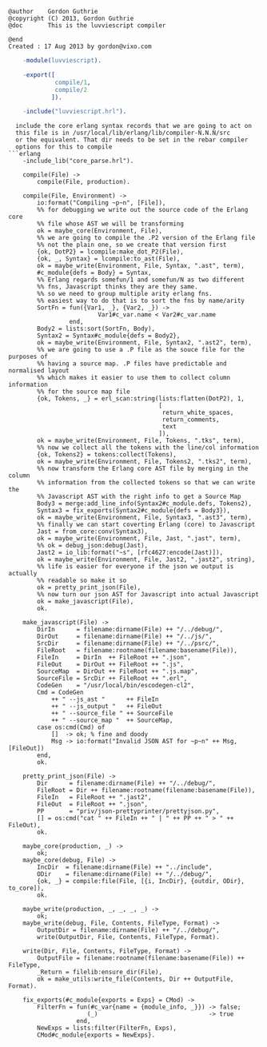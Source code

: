     @author    Gordon Guthrie
    @copyright (C) 2013, Gordon Guthrie
    @doc       This is the luvviescript compiler

    @end
    Created : 17 Aug 2013 by gordon@vixo.com
```erlang
    -module(luvviescript).

    -export([
             compile/1,
             compile/2
            ]).

    -include("luvviescript.hrl").
```
```
  include the core erlang syntax records that we are going to act on
  this file is in /usr/local/lib/erlang/lib/compiler-N.N.N/src
  or the equivalent. That dir needs to be set in the rebar compiler
  options for this to compile
```erlang
    -include_lib("core_parse.hrl").

    compile(File) ->
        compile(File, production).

    compile(File, Environment) ->
        io:format("Compiling ~p~n", [File]),
        %% for debugging we write out the source code of the Erlang core
        %% file whose AST we will be transforming
        ok = maybe_core(Environment, File),
        %% we are going to compile the .P2 version of the Erlang file
        %% not the plain one, so we create that version first
        {ok, DotP2} = lcompile:make_dot_P2(File),
        {ok, _, Syntax} = lcompile:to_ast(File),
        ok = maybe_write(Environment, File, Syntax, ".ast", term),
        #c_module{defs = Body} = Syntax,
        %% Erlang regards somefun/1 and somefun/N as two different
        %% fns, Javascript thinks they are they same.
        %% so we need to group multiple arity erlang fns.
        %% easiest way to do that is to sort the fns by name/arity
        SortFn = fun({Var1, _}, {Var2, _}) ->
                         Var1#c_var.name < Var2#c_var.name
                 end,
        Body2 = lists:sort(SortFn, Body),
        Syntax2 = Syntax#c_module{defs = Body2},
        ok = maybe_write(Environment, File, Syntax2, ".ast2", term),
        %% we are going to use a .P file as the souce file for the purposes of
        %% having a source map. .P files have predictable and normalised layout
        %% which makes it easier to use them to collect column information
        %% for the source map file
        {ok, Tokens, _} = erl_scan:string(lists:flatten(DotP2), 1,
                                          [
                                           return_white_spaces,
                                           return_comments,
                                           text
                                          ]),
        ok = maybe_write(Environment, File, Tokens, ".tks", term),
        %% now we collect all the tokens with the line/col information
        {ok, Tokens2} = tokens:collect(Tokens),
        ok = maybe_write(Environment, File, Tokens2, ".tks2", term),
        %% now transform the Erlang core AST file by merging in the column
        %% information from the collected tokens so that we can write the
        %% Javascript AST with the right info to get a Source Map
        Body3 = merge:add_line_info(Syntax2#c_module.defs, Tokens2),
        Syntax3 = fix_exports(Syntax2#c_module{defs = Body3}),
        ok = maybe_write(Environment, File, Syntax3, ".ast3", term),
        %% finally we can start coverting Erlang (core) to Javascript
        Jast = from_core:conv(Syntax3),
        ok = maybe_write(Environment, File, Jast, ".jast", term),
        %% ok = debug_json:debug(Jast),
        Jast2 = io_lib:format("~s", [rfc4627:encode(Jast)]),
        ok = maybe_write(Environment, File, Jast2, ".jast2", string),
        %% life is easier for everyone if the json we output is actually
        %% readable so make it so
        ok = pretty_print_json(File),
        %% now turn our json AST for Javascript into actual Javascript
        ok = make_javascript(File),
        ok.

    make_javascript(File) ->
        DirIn      = filename:dirname(File) ++ "/../debug/",
        DirOut     = filename:dirname(File) ++ "/../js/",
        SrcDir     = filename:dirname(File) ++ "/../psrc/",
        FileRoot   = filename:rootname(filename:basename(File)),
        FileIn     = DirIn  ++ FileRoot ++ ".json",
        FileOut    = DirOut ++ FileRoot ++ ".js",
        SourceMap  = DirOut ++ FileRoot ++ ".js.map",
        SourceFile = SrcDir ++ FileRoot ++ ".erl",
        CodeGen    = "/usr/local/bin/escodegen-cl2",
        Cmd = CodeGen
            ++ " --js_ast "      ++ FileIn
            ++ " --js_output "   ++ FileOut
            ++ " --source_file " ++ SourceFile
            ++ " --source_map "  ++ SourceMap,
        case os:cmd(Cmd) of
            []  -> ok; % fine and doody
            Msg -> io:format("Invalid JSON AST for ~p~n" ++ Msg, [FileOut])
        end,
        ok.

    pretty_print_json(File) ->
        Dir      = filename:dirname(File) ++ "/../debug/",
        FileRoot = Dir ++ filename:rootname(filename:basename(File)),
        FileIn   = FileRoot ++ ".jast2",
        FileOut  = FileRoot ++ ".json",
        PP       = "priv/json-prettyprinter/prettyjson.py",
        [] = os:cmd("cat " ++ FileIn ++ " | " ++ PP ++ " > " ++ FileOut),
        ok.

    maybe_core(production, _) ->
        ok;
    maybe_core(debug, File) ->
        IncDir  = filename:dirname(File) ++ "../include",
        ODir    = filename:dirname(File) ++ "/../debug/",
        {ok, _} = compile:file(File, [{i, IncDir}, {outdir, ODir}, to_core]),
        ok.

    maybe_write(production, _, _, _, _) ->
        ok;
    maybe_write(debug, File, Contents, FileType, Format) ->
        OutputDir = filename:dirname(File) ++ "/../debug/",
        write(OutputDir, File, Contents, FileType, Format).

    write(Dir, File, Contents, FileType, Format) ->
        OutputFile = filename:rootname(filename:basename(File)) ++ FileType,
        _Return = filelib:ensure_dir(File),
        ok = make_utils:write_file(Contents, Dir ++ OutputFile, Format).

    fix_exports(#c_module{exports = Exps} = CMod) ->
        FilterFn = fun(#c_var{name = {module_info, _}}) -> false;
                      (_)                               -> true
                   end,
        NewExps = lists:filter(FilterFn, Exps),
        CMod#c_module{exports = NewExps}.

```
```

